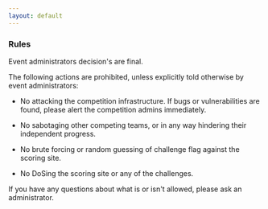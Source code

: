 ```yaml
---
layout: default
---
```


### Rules

Event administrators decision's are final.


The following actions are prohibited, unless explicitly told otherwise by event administrators:


- No attacking the competition infrastructure. If bugs or vulnerabilities are found, please alert the competition admins immediately.

- No sabotaging other competing teams, or in any way hindering their independent progress.

- No brute forcing or random guessing of challenge flag against the scoring site.

- No DoSing the scoring site or any of the challenges.


If you have any questions about what is or isn't allowed, please ask an administrator.
